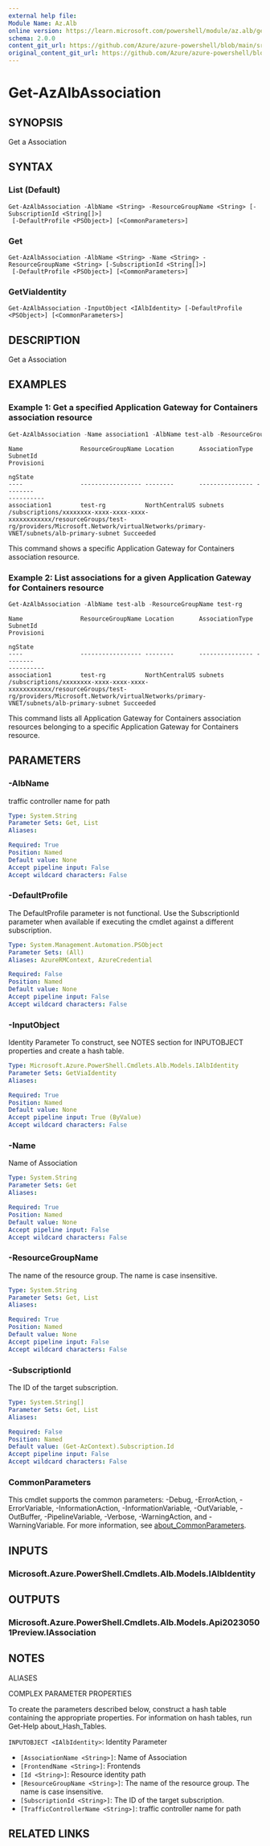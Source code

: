 ```yaml
---
external help file: 
Module Name: Az.Alb
online version: https://learn.microsoft.com/powershell/module/az.alb/get-azalbassociation
schema: 2.0.0
content_git_url: https://github.com/Azure/azure-powershell/blob/main/src/Alb/Alb/help/Get-AzAlbAssociation.md
original_content_git_url: https://github.com/Azure/azure-powershell/blob/main/src/Alb/Alb/help/Get-AzAlbAssociation.md
---
```


# Get-AzAlbAssociation

## SYNOPSIS
Get a Association

## SYNTAX

### List (Default)
```
Get-AzAlbAssociation -AlbName <String> -ResourceGroupName <String> [-SubscriptionId <String[]>]
 [-DefaultProfile <PSObject>] [<CommonParameters>]
```

### Get
```
Get-AzAlbAssociation -AlbName <String> -Name <String> -ResourceGroupName <String> [-SubscriptionId <String[]>]
 [-DefaultProfile <PSObject>] [<CommonParameters>]
```

### GetViaIdentity
```
Get-AzAlbAssociation -InputObject <IAlbIdentity> [-DefaultProfile <PSObject>] [<CommonParameters>]
```

## DESCRIPTION
Get a Association

## EXAMPLES

### Example 1: Get a specified Application Gateway for Containers association resource
```powershell
Get-AzAlbAssociation -Name association1 -AlbName test-alb -ResourceGroupName test-rg
```

```output
Name                ResourceGroupName Location       AssociationType SubnetId                                                                                                                                                       Provisioni
                                                                                                                                                                                                                                    ngState
----                ----------------- --------       --------------- --------                                                                                                                                                       ----------
association1        test-rg           NorthCentralUS subnets         /subscriptions/xxxxxxxx-xxxx-xxxx-xxxx-xxxxxxxxxxxx/resourceGroups/test-rg/providers/Microsoft.Network/virtualNetworks/primary-VNET/subnets/alb-primary-subnet Succeeded
```

This command shows a specific Application Gateway for Containers association resource.

### Example 2: List associations for a given Application Gateway for Containers resource
```powershell
Get-AzAlbAssociation -AlbName test-alb -ResourceGroupName test-rg
```

```output
Name                ResourceGroupName Location       AssociationType SubnetId                                                                                                                                                       Provisioni
                                                                                                                                                                                                                                    ngState
----                ----------------- --------       --------------- --------                                                                                                                                                       ----------
association1        test-rg           NorthCentralUS subnets         /subscriptions/xxxxxxxx-xxxx-xxxx-xxxx-xxxxxxxxxxxx/resourceGroups/test-rg/providers/Microsoft.Network/virtualNetworks/primary-VNET/subnets/alb-primary-subnet Succeeded
```

This command lists all Application Gateway for Containers association resources belonging to a specific Application Gateway for Containers resource.

## PARAMETERS

### -AlbName
traffic controller name for path

```yaml
Type: System.String
Parameter Sets: Get, List
Aliases:

Required: True
Position: Named
Default value: None
Accept pipeline input: False
Accept wildcard characters: False
```

### -DefaultProfile
The DefaultProfile parameter is not functional.
Use the SubscriptionId parameter when available if executing the cmdlet against a different subscription.

```yaml
Type: System.Management.Automation.PSObject
Parameter Sets: (All)
Aliases: AzureRMContext, AzureCredential

Required: False
Position: Named
Default value: None
Accept pipeline input: False
Accept wildcard characters: False
```

### -InputObject
Identity Parameter
To construct, see NOTES section for INPUTOBJECT properties and create a hash table.

```yaml
Type: Microsoft.Azure.PowerShell.Cmdlets.Alb.Models.IAlbIdentity
Parameter Sets: GetViaIdentity
Aliases:

Required: True
Position: Named
Default value: None
Accept pipeline input: True (ByValue)
Accept wildcard characters: False
```

### -Name
Name of Association

```yaml
Type: System.String
Parameter Sets: Get
Aliases:

Required: True
Position: Named
Default value: None
Accept pipeline input: False
Accept wildcard characters: False
```

### -ResourceGroupName
The name of the resource group.
The name is case insensitive.

```yaml
Type: System.String
Parameter Sets: Get, List
Aliases:

Required: True
Position: Named
Default value: None
Accept pipeline input: False
Accept wildcard characters: False
```

### -SubscriptionId
The ID of the target subscription.

```yaml
Type: System.String[]
Parameter Sets: Get, List
Aliases:

Required: False
Position: Named
Default value: (Get-AzContext).Subscription.Id
Accept pipeline input: False
Accept wildcard characters: False
```

### CommonParameters
This cmdlet supports the common parameters: -Debug, -ErrorAction, -ErrorVariable, -InformationAction, -InformationVariable, -OutVariable, -OutBuffer, -PipelineVariable, -Verbose, -WarningAction, and -WarningVariable. For more information, see [about_CommonParameters](http://go.microsoft.com/fwlink/?LinkID=113216).

## INPUTS

### Microsoft.Azure.PowerShell.Cmdlets.Alb.Models.IAlbIdentity

## OUTPUTS

### Microsoft.Azure.PowerShell.Cmdlets.Alb.Models.Api20230501Preview.IAssociation

## NOTES

ALIASES

COMPLEX PARAMETER PROPERTIES

To create the parameters described below, construct a hash table containing the appropriate properties. For information on hash tables, run Get-Help about_Hash_Tables.


`INPUTOBJECT <IAlbIdentity>`: Identity Parameter
  - `[AssociationName <String>]`: Name of Association
  - `[FrontendName <String>]`: Frontends
  - `[Id <String>]`: Resource identity path
  - `[ResourceGroupName <String>]`: The name of the resource group. The name is case insensitive.
  - `[SubscriptionId <String>]`: The ID of the target subscription.
  - `[TrafficControllerName <String>]`: traffic controller name for path

## RELATED LINKS


